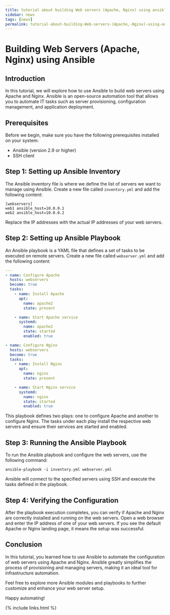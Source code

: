 ```yaml
---
title: tutorial about building Web servers (Apache, Nginx) using ansible
sidebar: news
tags: [news]
permalink: tutorial-about-building-Web-servers-(Apache,-Nginx)-using-ansible.html
---
```

# Building Web Servers (Apache, Nginx) using Ansible

## Introduction

In this tutorial, we will explore how to use Ansible to build web servers using Apache and Nginx. Ansible is an open-source automation tool that allows you to automate IT tasks such as server provisioning, configuration management, and application deployment.

## Prerequisites

Before we begin, make sure you have the following prerequisites installed on your system:

- Ansible (version 2.9 or higher)
- SSH client

## Step 1: Setting up Ansible Inventory

The Ansible inventory file is where we define the list of servers we want to manage using Ansible. Create a new file called `inventory.yml` and add the following content:

```
[webservers]
web1 ansible_host=10.0.0.1
web2 ansible_host=10.0.0.2
```

Replace the IP addresses with the actual IP addresses of your web servers.

## Step 2: Setting up Ansible Playbook

An Ansible playbook is a YAML file that defines a set of tasks to be executed on remote servers. Create a new file called `webserver.yml` and add the following content:

```yaml
---
- name: Configure Apache
  hosts: webservers
  become: true
  tasks:
    - name: Install Apache
      apt:
        name: apache2
        state: present

    - name: Start Apache service
      systemd:
        name: apache2
        state: started
        enabled: true

- name: Configure Nginx
  hosts: webservers
  become: true
  tasks:
    - name: Install Nginx
      apt:
        name: nginx
        state: present

    - name: Start Nginx service
      systemd:
        name: nginx
        state: started
        enabled: true
```

This playbook defines two plays: one to configure Apache and another to configure Nginx. The tasks under each play install the respective web servers and ensure their services are started and enabled.

## Step 3: Running the Ansible Playbook

To run the Ansible playbook and configure the web servers, use the following command:

```shell
ansible-playbook -i inventory.yml webserver.yml
```

Ansible will connect to the specified servers using SSH and execute the tasks defined in the playbook.

## Step 4: Verifying the Configuration

After the playbook execution completes, you can verify if Apache and Nginx are correctly installed and running on the web servers. Open a web browser and enter the IP address of one of your web servers. If you see the default Apache or Nginx landing page, it means the setup was successful.

## Conclusion

In this tutorial, you learned how to use Ansible to automate the configuration of web servers using Apache and Nginx. Ansible greatly simplifies the process of provisioning and managing servers, making it an ideal tool for infrastructure automation.

Feel free to explore more Ansible modules and playbooks to further customize and enhance your web server setup.

Happy automating!

{% include links.html %}
